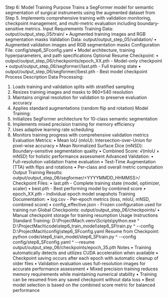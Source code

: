 Step 6: Model Training
Purpose
Trains a SegFormer model for semantic segmentation of surgical instruments using the augmented dataset from Step 5. Implements comprehensive training with validation monitoring, checkpoint management, and multi-metric evaluation including boundary-sensitive metrics.
Input Requirements
Training Data: output/output_step_05/train/
•	Augmented training images and RGB segmentation masks
Validation Data: output/output_step_05/validation/
•	Augmented validation images and RGB segmentation masks
Configuration File: config/step6_SFconfig.yaml
•	Model architecture, training hyperparameters, and path specifications
Optional Resume Checkpoint:
•	output/output_step_06/checkpoints/epoch_XX.pth - Model-only checkpoint
•	output/output_step_06/segformer/<run>/last.pth - Full training state
•	output/output_step_06/segformer/<run>/best.pth - Best model checkpoint
Process Description
Data Processing:
1.	Loads training and validation splits with stratified sampling
2.	Resizes training images and masks to 960×540 resolution
3.	Maintains original resolution for validation to preserve evaluation accuracy
4.	Applies standard augmentations (random flip and rotation)
Model Training:
1.	Initializes SegFormer architecture for 10-class semantic segmentation
2.	Implements mixed precision training for memory efficiency
3.	Uses adaptive learning rate scheduling
4.	Monitors training progress with comprehensive validation metrics
Evaluation Metrics:
•	Mean IoU (mIoU): Intersection-over-Union for pixel-wise accuracy
•	Mean Normalized Surface Dice (mNSD): Boundary-sensitive segmentation quality
•	Combined Score: √(mIoU × mNSD) for holistic performance assessment
Advanced Validation:
•	Full-resolution validation frame evaluation
•	Test-Time Augmentation (TTA) with flips and rotations
•	Per-class and overall metric computation
Output
Training Results: output/output_step_06/segformer/<YYYYMMDD_HHMMSS>/
Checkpoint Files:
•	last.pth - Complete training state (model, optimizer, scaler)
•	best.pth - Best performing model by combined score
•	epoch_XX.pth - Individual epoch model snapshots
Training Documentation:
•	log.csv - Per-epoch metrics (loss, mIoU, mNSD, combined score)
•	config_effective.json - Frozen configuration used for training run
Global Checkpoints: output/output_step_06/checkpoints/
•	Manual checkpoint storage for training resumption
Usage Instructions
Standard Training:
D:\ProjectMach\.venv\Scripts\python.exe ^
  D:\ProjectMach\code\step6_train_model\step6_SFtrain.py ^
  --config D:\ProjectMach\config\step6_SFconfig.yaml
Resume from Checkpoint:
python code/step6_train_model/step6_SFtrain.py ^
  --config config/step6_SFconfig.yaml ^
  --resume output/output_step_06/checkpoints/epoch_35.pth
Notes
•	Training automatically detects and utilizes CUDA acceleration when available
•	Checkpoint saving occurs after each epoch with automatic cleanup of older files
•	Validation evaluation uses full-resolution images for accurate performance assessment
•	Mixed precision training reduces memory requirements while maintaining numerical stability
•	Training can be resumed from any saved checkpoint without data loss
•	Best model selection is based on the combined score metric for balanced performance

